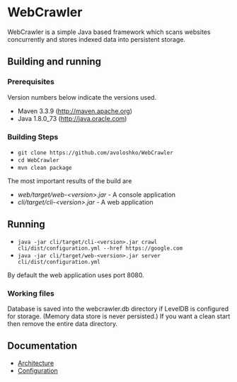 # WebCrawler
WebCrawler is a simple Java based framework which scans websites concurrently and stores indexed data into persistent storage.

## Building and running

### Prerequisites
Version numbers below indicate the versions used.

 * Maven 3.3.9 (http://maven.apache.org)
 * Java 1.8.0_73 (http://java.oracle.com)

### Building Steps

 * ```git clone https://github.com/avoloshko/WebCrawler```
 * ```cd WebCrawler```
 * ```mvn clean package```

The most important results of the build are
 * _web/target/web-\<version\>.jar_ - A console application 
 * _cli/target/cli-\<version\>.jar_ - A web application

## Running

 * ```java -jar cli/target/cli-<version>.jar crawl cli/dist/configuration.yml --href https://google.com```
 * ```java -jar cli/target/web-<version>.jar server cli/dist/configuration.yml```

By default the web application uses port 8080.

### Working files

Database is saved into the webcrawler.db directory if LevelDB is configured for storage. (Memory data store is never persisted.) If you want a clean start then remove the entire data directory.

## Documentation
 * [Architecture](docs/architecture.md)
 * [Configuration](docs/configuration.md)
